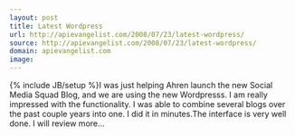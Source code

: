 ```yaml
---
layout: post
title: Latest Wordpress
url: http://apievangelist.com/2008/07/23/latest-wordpress/
source: http://apievangelist.com/2008/07/23/latest-wordpress/
domain: apievangelist.com
image: 
---
```

{% include JB/setup %}I was just helping Ahren launch the new Social Media Squad Blog, and we are using the new Wordpresss. I am really impressed with the functionality.  I was able to combine several blogs over the past couple years into one.  I did it in minutes.The interface is very well done.  I will review more...